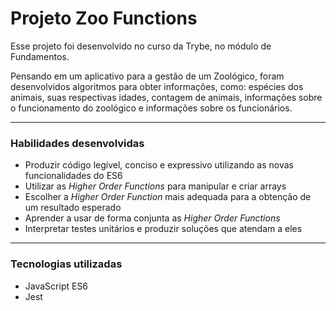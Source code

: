 # Projeto Zoo Functions
  Esse projeto foi desenvolvido no curso da Trybe, no módulo de Fundamentos.

  Pensando em um aplicativo para a gestão de um Zoológico, foram desenvolvidos algoritmos para obter informações, como: espécies dos animais, suas respectivas idades, contagem de animais, informações sobre o funcionamento do zoológico e informações sobre os funcionários.

---

### Habilidades desenvolvidas
- Produzir código legível, conciso e expressivo utilizando as novas funcionalidades do ES6
- Utilizar as _Higher Order Functions_ para manipular e criar arrays
- Escolher a _Higher Order Function_ mais adequada para a obtenção de um resultado esperado
- Aprender a usar de forma conjunta as _Higher Order Functions_
- Interpretar testes unitários e produzir soluções que atendam a eles

---

### Tecnologias utilizadas
- JavaScript ES6
- Jest
